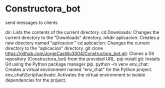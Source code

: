 # Constructora_bot
send messages to clients

dir: Lists the contents of the current directory.
cd Downloads: Changes the current directory to the "Downloads" directory.
mkdir aplicacion: Creates a new directory named "aplicacion."
cd aplicacion: Changes the current directory to the "aplicacion" directory.
git clone https://github.com/JorgeCastillo3004/Constructora_bot.git: Clones a Git repository (Constructora_bot) from the provided URL.
pip install git: Installs Git using the Python package manager pip.
python -m venv env_chat: Creates a virtual environment named "env_chat" for the Python project.
env_chat\Script\activate: Activates the virtual environment to isolate dependencies for the project.
